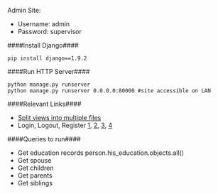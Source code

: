 

Admin Site:
* Username: admin
* Password: supervisor

####Install Django####

    pip install django==1.9.2

####Run HTTP Server####

    python manage.py runserver
    python manage.py runserver 0.0.0.0:80000 #site accessible on LAN

####Relevant Links####
* [Split views into multiple files](http://stackoverflow.com/questions/1921771/django-split-views-py-in-several-files)
* Login, Logout, Register [1](http://stackoverflow.com/questions/20856800/is-there-a-example-in-django-1-6-and-python-3-to-build-a-accounts-app-includer?rq=1), [2](https://github.com/ubernostrum/django-registration), [3](http://stackoverflow.com/questions/6014834/django-login-logout?rq=1), [4](https://docs.djangoproject.com/en/1.9/topics/auth/default/)

####Queries to run####
* Get education records person.his_education.objects.all()
* Get spouse
* Get children
* Get parents
* Get siblings